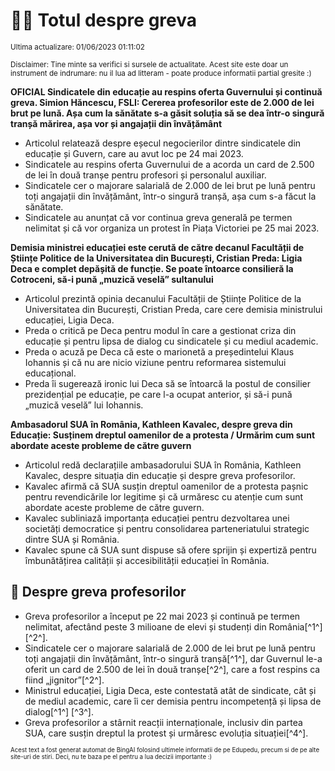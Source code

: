 # 👩‍🏫 Totul despre greva
<sub>Ultima actualizare: 01/06/2023 01:11:02</sub>

<sub>Disclaimer: Tine minte sa verifici si sursele de actualitate. Acest site este doar un instrument de indrumare: nu il lua ad litteram - poate produce informatii partial gresite :)</sub>

**OFICIAL Sindicatele din educație au respins oferta Guvernului și continuă greva. Simion Hăncescu, FSLI: Cererea profesorilor este de 2.000 de lei brut pe lună. Așa cum la sănătate s-a găsit soluția să se dea într-o singură tranșă mărirea, așa vor și angajații din învățământ**

- Articolul relatează despre eșecul negocierilor dintre sindicatele din educație și Guvern, care au avut loc pe 24 mai 2023.
- Sindicatele au respins oferta Guvernului de a acorda un card de 2.500 de lei în două tranșe pentru profesori și personalul auxiliar.
- Sindicatele cer o majorare salarială de 2.000 de lei brut pe lună pentru toți angajații din învățământ, într-o singură tranșă, așa cum s-a făcut la sănătate.
- Sindicatele au anunțat că vor continua greva generală pe termen nelimitat și că vor organiza un protest în Piața Victoriei pe 25 mai 2023.

**Demisia ministrei educației este cerută de către decanul Facultății de Științe Politice de la Universitatea din București, Cristian Preda: Ligia Deca e complet depășită de funcție. Se poate întoarce consilieră la Cotroceni, să-i pună „muzică veselă” sultanului**

- Articolul prezintă opinia decanului Facultății de Științe Politice de la Universitatea din București, Cristian Preda, care cere demisia ministrului educației, Ligia Deca.
- Preda o critică pe Deca pentru modul în care a gestionat criza din educație și pentru lipsa de dialog cu sindicatele și cu mediul academic.
- Preda o acuză pe Deca că este o marionetă a președintelui Klaus Iohannis și că nu are nicio viziune pentru reformarea sistemului educațional.
- Preda îi sugerează ironic lui Deca să se întoarcă la postul de consilier prezidențial pe educație, pe care l-a ocupat anterior, și să-i pună „muzică veselă” lui Iohannis.

**Ambasadorul SUA în România, Kathleen Kavalec, despre greva din Educație: Susținem dreptul oamenilor de a protesta / Urmărim cum sunt abordate aceste probleme de către guvern**

- Articolul redă declarațiile ambasadorului SUA în România, Kathleen Kavalec, despre situația din educație și despre greva profesorilor.
- Kavalec afirmă că SUA susțin dreptul oamenilor de a protesta pașnic pentru revendicările lor legitime și că urmăresc cu atenție cum sunt abordate aceste probleme de către guvern.
- Kavalec subliniază importanța educației pentru dezvoltarea unei societăți democratice și pentru consolidarea parteneriatului strategic dintre SUA și România.
- Kavalec spune că SUA sunt dispuse să ofere sprijin și expertiză pentru îmbunătățirea calității și accesibilității educației în România.

## 🏫 Despre greva profesorilor

- Greva profesorilor a început pe 22 mai 2023 și continuă pe termen nelimitat, afectând peste 3 milioane de elevi și studenți din România[^1^] [^2^].
- Sindicatele cer o majorare salarială de 2.000 de lei brut pe lună pentru toți angajații din învățământ, într-o singură tranșă[^1^], dar Guvernul le-a oferit un card de 2.500 de lei în două tranșe[^2^], care a fost respins ca fiind „jignitor”[^2^].
- Ministrul educației, Ligia Deca, este contestată atât de sindicate, cât și de mediul academic, care îi cer demisia pentru incompetență și lipsa de dialog[^1^] [^3^].
- Greva profesorilor a stârnit reacții internaționale, inclusiv din partea SUA, care susțin dreptul la protest și urmăresc evoluția situației[^4^].


<sub><sub>Acest text a fost generat automat de BingAI folosind ultimele informatii de pe Edupedu, precum si de pe alte site-uri de stiri. Deci, nu te baza pe el pentru a lua decizii importante :)</sub></sub>